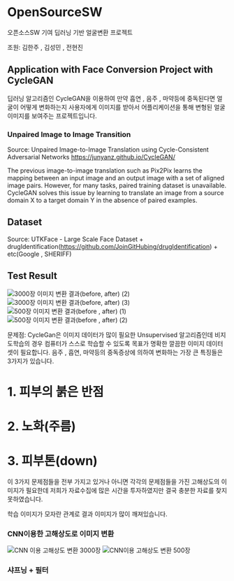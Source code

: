 # OpenSourceSW

오픈소스SW 기여
딥러닝 기반 얼굴변환 프로젝트

조원: 김한주 , 김성민 , 전현진

## Application with Face Conversion Project with CycleGAN


딥러닝 알고리즘인 CycleGAN을 이용하여 만약 흡연 , 음주 , 마약등에 중독된다면
얼굴이 어떻게 변화하는지 사용자에게 이미지를 받아서 어플리케이션을 통해
변형된 얼굴 이미지를 보여주는 프로젝트입니다.

###  Unpaired Image to Image Transition

Source: Unpaired Image-to-Image Translation using Cycle-Consistent Adversarial Networks
https://junyanz.github.io/CycleGAN/

The previous image-to-image translation such as Pix2Pix learns the mapping between an input image and an output image with a set of aligned image pairs. However, for many tasks, paired training dataset is unavailable. CycleGAN solves this issue by learning to translate an image from a source domain X to a target domain Y in the absence of paired examples.

## Dataset

Source: UTKFace - Large Scale Face Dataset + drugIdentification(https://github.com/JoinGitHubing/drugIdentification) + etc(Google , SHERIFF)

## Test Result

![3000장 이미지 변환 결과(before, after) (2)](https://user-images.githubusercontent.com/54871612/86091095-4456b900-bae6-11ea-94a8-6f3a08756ef5.jpg)
![3000장 이미지 변환 결과(before, after) (3)](https://user-images.githubusercontent.com/54871612/86091096-44ef4f80-bae6-11ea-9fc9-9459f6d04f06.jpg)
![500장 이미지 변환 결과(before , after) (1)](https://user-images.githubusercontent.com/54871612/86091098-44ef4f80-bae6-11ea-94ad-5abc20538f5c.jpg)
![500장 이미지 변환 결과(before , after) (2)](https://user-images.githubusercontent.com/54871612/86091099-4587e600-bae6-11ea-99ce-2b578f20e40a.jpg)

문제점: CycleGan은 이미지 데이터가 많이 필요한 Unsupervised 알고리즘인데
비지도학습의 경우 컴퓨터가 스스로 학습할 수 있도록 목표가 명확한 깔끔한 이미지 데이터셋이 필요합니다.
음주 , 흡연, 마약등의 중독증상에 의하여 변화하는 가장 큰 특징들은 3가지가 있습니다.
# 1. 피부의 붉은 반점
# 2. 노화(주름)
# 3. 피부톤(down)

이 3가지 문제점들을 전부 가지고 있거나 아니면 각각의 문제점들을 가진 고해상도의 이미지가 필요한데
저희가 자료수집에 많은 시간을 투자하였지만 결국 충분한 자료를 찾지 못하였습니다. 

학습 이미지가 모자란 관계로 결과 이미지가 많이 깨져있습니다. 

### CNN이용한 고해상도로 이미지 변환

![CNN 이용 고해상도 변환 3000장](https://user-images.githubusercontent.com/54871612/86091455-ea0a2800-bae6-11ea-8a6c-a1731c84f828.png)
![CNN이용 고해상도 변환 500장](https://user-images.githubusercontent.com/54871612/86091456-eb3b5500-bae6-11ea-86d9-1587bf46e2b8.png)

### 샤프닝 + 필터


